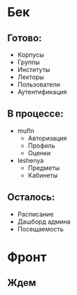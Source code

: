 # Бек
## Готово:
- Корпусы
- Группы
- Институты
- Лекторы
- Пользователи
- Аутентификация

## В процессе:
- mufln
  - Авторизация
  - Профиль
  - Оценки
- leshenya
  - Предметы
  - Кабинеты

## Осталось:
- Расписание
- Дашборд админа
- Посещаемость

# Фронт
## Ждем
